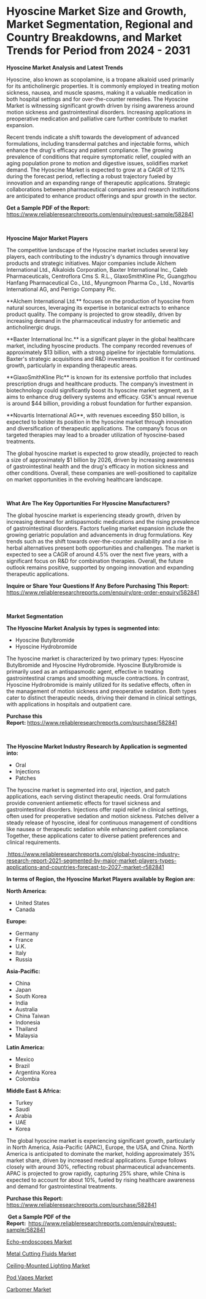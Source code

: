 <p><h1>Hyoscine Market Size and Growth, Market Segmentation, Regional and Country Breakdowns, and Market Trends for Period from 2024 -  2031</h1></p><p><strong>Hyoscine Market Analysis and Latest Trends</strong></p>
<p><p>Hyoscine, also known as scopolamine, is a tropane alkaloid used primarily for its anticholinergic properties. It is commonly employed in treating motion sickness, nausea, and muscle spasms, making it a valuable medication in both hospital settings and for over-the-counter remedies. The Hyoscine Market is witnessing significant growth driven by rising awareness around motion sickness and gastrointestinal disorders. Increasing applications in preoperative medication and palliative care further contribute to market expansion.</p><p>Recent trends indicate a shift towards the development of advanced formulations, including transdermal patches and injectable forms, which enhance the drug's efficacy and patient compliance. The growing prevalence of conditions that require symptomatic relief, coupled with an aging population prone to motion and digestive issues, solidifies market demand. The Hyoscine Market is expected to grow at a CAGR of 12.1% during the forecast period, reflecting a robust trajectory fueled by innovation and an expanding range of therapeutic applications. Strategic collaborations between pharmaceutical companies and research institutions are anticipated to enhance product offerings and spur growth in the sector.</p></p>
<p><strong>Get a Sample PDF of the Report:&nbsp;</strong> <a href="https://www.reliableresearchreports.com/enquiry/request-sample/582841?utm_campaign=83&utm_medium=2&utm_source=Github&utm_content=ia&utm_term=27092024&utm_id=hyoscine">https://www.reliableresearchreports.com/enquiry/request-sample/582841</a></p>
<p>&nbsp;</p>
<p><strong>Hyoscine Major Market Players</strong></p>
<p><p>The competitive landscape of the Hyoscine market includes several key players, each contributing to the industry's dynamics through innovative products and strategic initiatives. Major companies include Alchem International Ltd., Alkaloids Corporation, Baxter International Inc., Caleb Pharmaceuticals, Centroflora Cms S. R.L., GlaxoSmithKline Plc, Guangzhou Hanfang Pharmaceutical Co., Ltd., Myungmoon Pharma Co., Ltd., Novartis International AG, and Perrigo Company Plc.</p><p>**Alchem International Ltd.** focuses on the production of hyoscine from natural sources, leveraging its expertise in botanical extracts to enhance product quality. The company is projected to grow steadily, driven by increasing demand in the pharmaceutical industry for antiemetic and anticholinergic drugs.</p><p>**Baxter International Inc.** is a significant player in the global healthcare market, including hyoscine products. The company recorded revenues of approximately $13 billion, with a strong pipeline for injectable formulations. Baxter's strategic acquisitions and R&D investments position it for continued growth, particularly in expanding therapeutic areas.</p><p>**GlaxoSmithKline Plc** is known for its extensive portfolio that includes prescription drugs and healthcare products. The company’s investment in biotechnology could significantly boost its hyoscine market segment, as it aims to enhance drug delivery systems and efficacy. GSK's annual revenue is around $44 billion, providing a robust foundation for further expansion.</p><p>**Novartis International AG**, with revenues exceeding $50 billion, is expected to bolster its position in the hyoscine market through innovation and diversification of therapeutic applications. The company’s focus on targeted therapies may lead to a broader utilization of hyoscine-based treatments.</p><p>The global hyoscine market is expected to grow steadily, projected to reach a size of approximately $1 billion by 2026, driven by increasing awareness of gastrointestinal health and the drug's efficacy in motion sickness and other conditions. Overall, these companies are well-positioned to capitalize on market opportunities in the evolving healthcare landscape.</p></p>
<p>&nbsp;</p>
<p><strong>What Are The Key Opportunities For Hyoscine Manufacturers?</strong></p>
<p><p>The global hyoscine market is experiencing steady growth, driven by increasing demand for antispasmodic medications and the rising prevalence of gastrointestinal disorders. Factors fueling market expansion include the growing geriatric population and advancements in drug formulations. Key trends such as the shift towards over-the-counter availability and a rise in herbal alternatives present both opportunities and challenges. The market is expected to see a CAGR of around 4.5% over the next five years, with a significant focus on R&D for combination therapies. Overall, the future outlook remains positive, supported by ongoing innovation and expanding therapeutic applications.</p></p>
<p><strong>Inquire or Share Your Questions If Any Before Purchasing This Report:</strong> <a href="https://www.reliableresearchreports.com/enquiry/pre-order-enquiry/582841?utm_campaign=83&utm_medium=2&utm_source=Github&utm_content=ia&utm_term=27092024&utm_id=hyoscine">https://www.reliableresearchreports.com/enquiry/pre-order-enquiry/582841</a></p>
<p>&nbsp;</p>
<p><strong>Market Segmentation</strong></p>
<p><strong>The Hyoscine Market Analysis by types is segmented into:</strong></p>
<p><ul><li>Hyoscine Butylbromide</li><li>Hyoscine Hydrobromide</li></ul></p>
<p><p>The hyoscine market is characterized by two primary types: Hyoscine Butylbromide and Hyoscine Hydrobromide. Hyoscine Butylbromide is primarily used as an antispasmodic agent, effective in treating gastrointestinal cramps and smoothing muscle contractions. In contrast, Hyoscine Hydrobromide is mainly utilized for its sedative effects, often in the management of motion sickness and preoperative sedation. Both types cater to distinct therapeutic needs, driving their demand in clinical settings, with applications in hospitals and outpatient care.</p></p>
<p><strong>Purchase this Report:&nbsp;</strong><a href="https://www.reliableresearchreports.com/purchase/582841?utm_campaign=83&utm_medium=2&utm_source=Github&utm_content=ia&utm_term=27092024&utm_id=hyoscine">https://www.reliableresearchreports.com/purchase/582841</a></p>
<p>&nbsp;</p>
<p><strong>The Hyoscine Market Industry Research by Application is segmented into:</strong></p>
<p><ul><li>Oral</li><li>Injections</li><li>Patches</li></ul></p>
<p><p>The hyoscine market is segmented into oral, injection, and patch applications, each serving distinct therapeutic needs. Oral formulations provide convenient antiemetic effects for travel sickness and gastrointestinal disorders. Injections offer rapid relief in clinical settings, often used for preoperative sedation and motion sickness. Patches deliver a steady release of hyoscine, ideal for continuous management of conditions like nausea or therapeutic sedation while enhancing patient compliance. Together, these applications cater to diverse patient preferences and clinical requirements.</p></p>
<p><a href="https://www.reliableresearchreports.com/global-hyoscine-industry-research-report-2021-segmented-by-major-market-players-types-applications-and-countries-forecast-to-2027-market-r582841?utm_campaign=83&utm_medium=2&utm_source=Github&utm_content=ia&utm_term=27092024&utm_id=hyoscine">&nbsp;https://www.reliableresearchreports.com/global-hyoscine-industry-research-report-2021-segmented-by-major-market-players-types-applications-and-countries-forecast-to-2027-market-r582841</a></p>
<p><strong>In terms of Region, the Hyoscine Market Players available by Region are:</strong></p>
<p>
    <p> <strong> North America: </strong>
        <ul>
            <li>United States</li>
            <li>Canada</li>
        </ul>
        </p> 
    <p> <strong> Europe: </strong>
        <ul>
            <li>Germany</li>
            <li>France</li>
            <li>U.K.</li>
            <li>Italy</li>
            <li>Russia</li>
        </ul>
        </p> 
    <p> <strong> Asia-Pacific: </strong>
        <ul>
            <li>China</li>
            <li>Japan</li>
            <li>South Korea</li>
            <li>India</li>
            <li>Australia</li>
            <li>China Taiwan</li>
            <li>Indonesia</li>
            <li>Thailand</li>
            <li>Malaysia</li>
        </ul>
        </p> 
    <p> <strong> Latin America: </strong>
        <ul>
            <li>Mexico</li>
            <li>Brazil</li>
            <li>Argentina Korea</li>
            <li>Colombia</li>
        </ul>
        </p> 
    <p> <strong> Middle East & Africa: </strong>
        <ul>
            <li>Turkey</li>
            <li>Saudi</li>
            <li>Arabia</li>
            <li>UAE</li>
            <li>Korea</li>
        </ul>
    </p>
    </p>
<p><p>The global hyoscine market is experiencing significant growth, particularly in North America, Asia-Pacific (APAC), Europe, the USA, and China. North America is anticipated to dominate the market, holding approximately 35% market share, driven by increased medical applications. Europe follows closely with around 30%, reflecting robust pharmaceutical advancements. APAC is projected to grow rapidly, capturing 25% share, while China is expected to account for about 10%, fueled by rising healthcare awareness and demand for gastrointestinal treatments.</p></p>
<p><strong>Purchase this Report: </strong><a href="https://www.reliableresearchreports.com/purchase/582841?utm_campaign=83&utm_medium=2&utm_source=Github&utm_content=ia&utm_term=27092024&utm_id=hyoscine">https://www.reliableresearchreports.com/purchase/582841</a></p>
<p>&nbsp;<strong>Get a Sample PDF of the Report:&nbsp;&nbsp;</strong><a href="https://www.reliableresearchreports.com/enquiry/request-sample/582841?utm_campaign=83&utm_medium=2&utm_source=Github&utm_content=ia&utm_term=27092024&utm_id=hyoscine">https://www.reliableresearchreports.com/enquiry/request-sample/582841</a></p>
<p><strong></strong></p>
<p><p><a href="https://github.com/MoonZANDRA/Market-Research-Report-List-1/blob/main/echo-endoscopes-market.md?utm_campaign=83&utm_medium=2&utm_source=Github&utm_content=ia&utm_term=27092024&utm_id=hyoscine">Echo-endoscopes Market</a></p><p><a href="https://www.linkedin.com/pulse/future-trajectory-metal-cutting-fluids-market-emerging-pp3zc?utm_campaign=83&utm_medium=2&utm_source=Github&utm_content=ia&utm_term=27092024&utm_id=hyoscine">Metal Cutting Fluids Market</a></p><p><a href="https://issuu.com/reportprime-2/docs/ceiling-mounted-lighting-market-siz_770b93019bc281?utm_campaign=83&utm_medium=2&utm_source=Github&utm_content=ia&utm_term=27092024&utm_id=hyoscine">Ceiling-Mounted Lighting Market</a></p><p><a href="https://issuu.com/reportprime-2/docs/pod-vapes-market-size-2030.pptx_cee4f8d3298dc2?utm_campaign=83&utm_medium=2&utm_source=Github&utm_content=ia&utm_term=27092024&utm_id=hyoscine">Pod Vapes Market</a></p><p><a href="https://www.linkedin.com/pulse/carbomer-market-research-report-forecast-growth-prospects-6vvcc?utm_campaign=83&utm_medium=2&utm_source=Github&utm_content=ia&utm_term=27092024&utm_id=hyoscine">Carbomer Market</a></p></p>